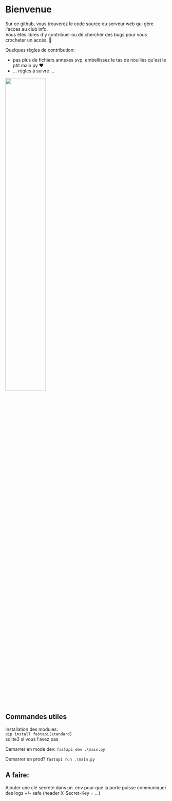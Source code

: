 # Bienvenue

Sur ce github, vous trouverez le code source du serveur web qui gère l'acces au club info.\
Vous êtes libres d'y contribuer ou de chercher des bugs pour vous crocheter un accès. 🔑

Quelques règles de contribution:
 - pas plus de fichiers annexes svp, embellissez le tas de nouilles qu'est le ptit main.py ❤
 - ... règles à suivre ...

<img src="https://github.com/user-attachments/assets/3b9e41fe-9b56-447d-b10e-31e326cdf7d1" width=50%>

## Commandes utiles

Installation des modules:\
`pip install fastapi[standard]`\
sqlite3 si vous l'avez pas

Demarrer en mode dev:
`fastapi dev .\main.py`

Demarrer en prod?
`fastapi run .\main.py`

## A faire:

Ajouter une clé secrète dans un .env pour que la porte puisse communiquer des logs +/- safe (header X-Secret-Key = ...)
